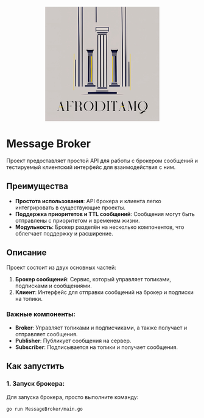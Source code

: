 <p align="center">
  <img src="logo.png" alt="Логотип AfroditaMQ" width="300">
</p>

# Message Broker

Проект предоставляет простой API для работы с брокером сообщений и тестируемый клиентский интерфейс для взаимодействия с ним.

## Преимущества

- **Простота использования**: API брокера и клиента легко интегрировать в существующие проекты.
- **Поддержка приоритетов и TTL сообщений**: Сообщения могут быть отправлены с приоритетом и временем жизни.
- **Модульность**: Брокер разделён на несколько компонентов, что облегчает поддержку и расширение.

## Описание

Проект состоит из двух основных частей:

1. **Брокер сообщений**: Сервис, который управляет топиками, подписками и сообщениями.
2. **Клиент**: Интерфейс для отправки сообщений на брокер и подписки на топики.

### Важные компоненты:

- **Broker**: Управляет топиками и подписчиками, а также получает и отправляет сообщения.
- **Publisher**: Публикует сообщения на сервер.
- **Subscriber**: Подписывается на топики и получает сообщения.

## Как запустить

### 1. Запуск брокера:

Для запуска брокера, просто выполните команду:

```bash
go run MessageBroker/main.go
